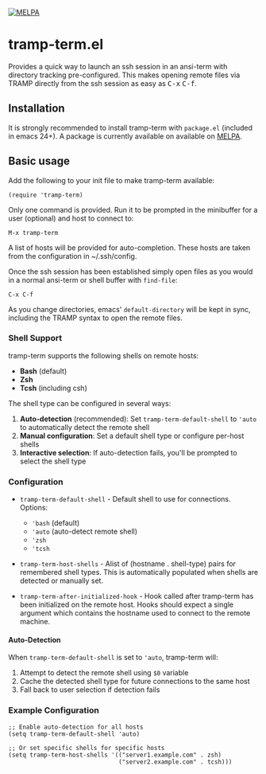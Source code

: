 [![MELPA](https://melpa.org/packages/tramp-term-badge.svg)](https://melpa.org/#/tramp-term)
# tramp-term.el

Provides a quick way to launch an ssh session in an ansi-term with directory
tracking pre-configured.  This makes opening remote files via TRAMP directly
from the ssh session as easy as <kbd>C-x</kbd> <kbd>C-f</kbd>.


## Installation

It is strongly recommended to install tramp-term with `package.el` (included in
emacs 24+).  A package is currently available on available on [MELPA][1].

[1]: http://melpa.org/

## Basic usage

Add the following to your init file to make tramp-term available:

    (require 'tramp-term)

Only one command is provided.  Run it to be prompted in the minibuffer for a
user (optional) and host to connect to:

    M-x tramp-term

A list of hosts will be provided for auto-completion.  These hosts are taken
from the configuration in ~/.ssh/config.

Once the ssh session has been established simply open files as you would in a
normal ansi-term or shell buffer with `find-file`:

    C-x C-f

As you change directories, emacs' `default-directory` will be kept in sync,
including the TRAMP syntax to open the remote files.

### Shell Support

tramp-term supports the following shells on remote hosts:

* **Bash** (default)
* **Zsh** 
* **Tcsh** (including csh)

The shell type can be configured in several ways:

1. **Auto-detection** (recommended): Set `tramp-term-default-shell` to `'auto` to automatically detect the remote shell
2. **Manual configuration**: Set a default shell type or configure per-host shells
3. **Interactive selection**: If auto-detection fails, you'll be prompted to select the shell type

### Configuration

* `tramp-term-default-shell` - Default shell to use for connections. Options:
  - `'bash` (default)
  - `'auto` (auto-detect remote shell)
  - `'zsh`
  - `'tcsh`

* `tramp-term-host-shells` - Alist of (hostname . shell-type) pairs for remembered shell types. This is automatically populated when shells are detected or manually set.

* `tramp-term-after-initialized-hook` - Hook called after tramp-term has been
  initialized on the remote host.  Hooks should expect a single
  argument which contains the hostname used to connect to the remote
  machine.

#### Auto-Detection

When `tramp-term-default-shell` is set to `'auto`, tramp-term will:

1. Attempt to detect the remote shell using `$0` variable
2. Cache the detected shell type for future connections to the same host
3. Fall back to user selection if detection fails

### Example Configuration

```elisp
;; Enable auto-detection for all hosts
(setq tramp-term-default-shell 'auto)

;; Or set specific shells for specific hosts
(setq tramp-term-host-shells '(("server1.example.com" . zsh)
                               ("server2.example.com" . tcsh)))
```
